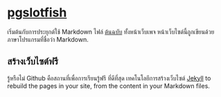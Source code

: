 # [pgslotfish](pgslotfish/imdex.md)

เริ่มต้นกับการประยุกต์ใช้ Markdown ไฟล์ [ต้นฉบับ](https://github.com/dev-suwonza123/MarkDown/) ทั้งหน้าเว็บเพจ หน้าเว็บไซต์นี้ถูกเขียนด้วยภาษาโปรแกรมที่ชื่อว่า Markdown.  

## สร้างเว็บไซต์ฟรี
รู้หรือไม่ Github คือสถานที่เพื่อการเรียนรู้ฟรี ที่ดีที่สุด เทคโนโลยีการสร้างเว็บไซต์ [Jekyll](https://jekyllrb.com/) to rebuild the pages in your site, from the content in your Markdown files.

